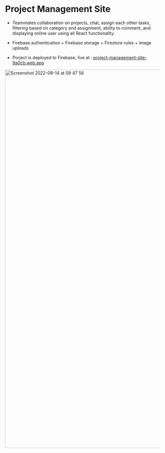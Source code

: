 
# Project Management Site 
- Teammates collaboration on projects, chat, assign each other tasks, filtering based on category and assignment, ability to comment, and displaying online user using all React functionality.

- Firebase authentication + Firebase storage + Firestore rules + image uploads

- Porject is deployed to Firebase, live at : [project-management-site-9a0cb.web.app](https://project-management-site-9a0cb.web.app)


<img width="1228" alt="Screenshot 2022-08-14 at 09 47 56" src="https://user-images.githubusercontent.com/52753698/184527538-dc883f5a-3989-4094-b6f7-7da6a724712d.png">
